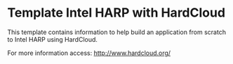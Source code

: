 # Template Intel HARP with HardCloud

This template contains  information to help build  an application from
scratch to Intel HARP using HardCloud.

For more information access: http://www.hardcloud.org/
